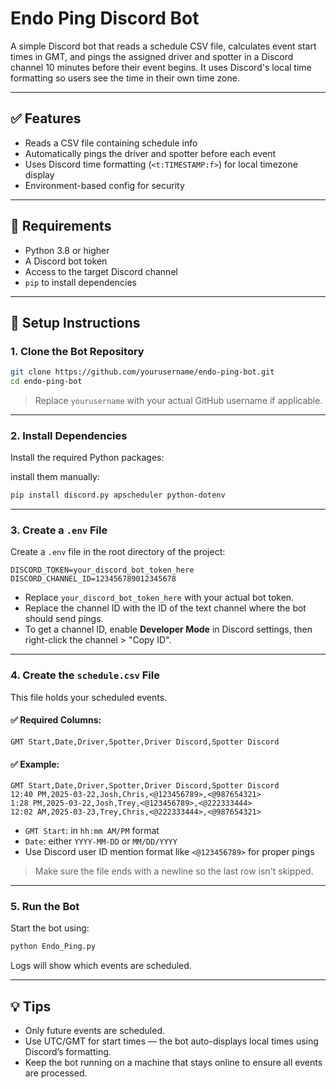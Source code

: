 # Endo Ping Discord Bot

A simple Discord bot that reads a schedule CSV file, calculates event start times in GMT, and pings the assigned driver and spotter in a Discord channel 10 minutes before their event begins. It uses Discord's local time formatting so users see the time in their own time zone.

---

## ✅ Features

- Reads a CSV file containing schedule info
- Automatically pings the driver and spotter before each event
- Uses Discord time formatting (`<t:TIMESTAMP:f>`) for local timezone display
- Environment-based config for security

---

## 🧰 Requirements

- Python 3.8 or higher
- A Discord bot token
- Access to the target Discord channel
- `pip` to install dependencies

---

## 🚀 Setup Instructions

### 1. Clone the Bot Repository

```bash
git clone https://github.com/yourusername/endo-ping-bot.git
cd endo-ping-bot
```

> Replace `yourusername` with your actual GitHub username if applicable.

---

### 2. Install Dependencies

Install the required Python packages:

install them manually:

```bash
pip install discord.py apscheduler python-dotenv
```

---

### 3. Create a `.env` File

Create a `.env` file in the root directory of the project:

```
DISCORD_TOKEN=your_discord_bot_token_here
DISCORD_CHANNEL_ID=123456789012345678
```

- Replace `your_discord_bot_token_here` with your actual bot token.
- Replace the channel ID with the ID of the text channel where the bot should send pings.
- To get a channel ID, enable **Developer Mode** in Discord settings, then right-click the channel > "Copy ID".

---

### 4. Create the `schedule.csv` File

This file holds your scheduled events.

#### ✅ Required Columns:

```csv
GMT Start,Date,Driver,Spotter,Driver Discord,Spotter Discord
```

#### ✅ Example:

```csv
GMT Start,Date,Driver,Spotter,Driver Discord,Spotter Discord
12:40 PM,2025-03-22,Josh,Chris,<@123456789>,<@987654321>
1:28 PM,2025-03-22,Josh,Trey,<@123456789>,<@222333444>
12:02 AM,2025-03-23,Trey,Chris,<@222333444>,<@987654321>
```

- `GMT Start`: in `hh:mm AM/PM` format
- `Date`: either `YYYY-MM-DD` or `MM/DD/YYYY`
- Use Discord user ID mention format like `<@123456789>` for proper pings

> Make sure the file ends with a newline so the last row isn't skipped.

---

### 5. Run the Bot

Start the bot using:

```bash
python Endo_Ping.py
```

Logs will show which events are scheduled.

---

## 💡 Tips

- Only future events are scheduled.
- Use UTC/GMT for start times — the bot auto-displays local times using Discord’s formatting.
- Keep the bot running on a machine that stays online to ensure all events are processed.


